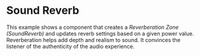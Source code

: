 # Sound Reverb

This example shows a component that creates a *Reverberation Zone (SoundReverb)* and updates reverb settings based on a given power value.
Reverberation helps add depth and realism to sound. It convinces the listener of the authenticity of the audio experience.